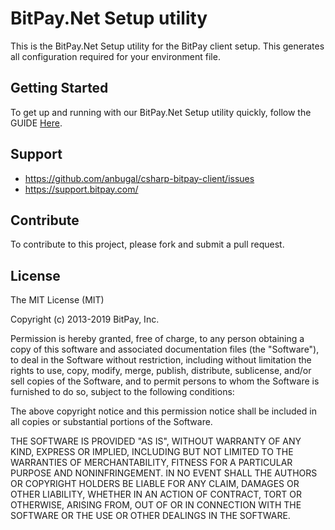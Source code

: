 BitPay.Net Setup utility
==================

This is the BitPay.Net Setup utility for the BitPay client setup.  This generates all configuration required for your environment file.


## Getting Started

To get up and running with our BitPay.Net Setup utility quickly, follow the GUIDE [Here](https://github.com/anbugal/csharp-bitpay-client/blob/master/BitPaySetup/GUIDE.md).

## Support

* https://github.com/anbugal/csharp-bitpay-client/issues
* https://support.bitpay.com/

## Contribute

To contribute to this project, please fork and submit a pull request.

## License

The MIT License (MIT)

Copyright (c) 2013-2019 BitPay, Inc.

Permission is hereby granted, free of charge, to any person obtaining a copy
of this software and associated documentation files (the "Software"), to deal
in the Software without restriction, including without limitation the rights
to use, copy, modify, merge, publish, distribute, sublicense, and/or sell
copies of the Software, and to permit persons to whom the Software is
furnished to do so, subject to the following conditions:

The above copyright notice and this permission notice shall be included in all
copies or substantial portions of the Software.

THE SOFTWARE IS PROVIDED "AS IS", WITHOUT WARRANTY OF ANY KIND, EXPRESS OR
IMPLIED, INCLUDING BUT NOT LIMITED TO THE WARRANTIES OF MERCHANTABILITY,
FITNESS FOR A PARTICULAR PURPOSE AND NONINFRINGEMENT. IN NO EVENT SHALL THE
AUTHORS OR COPYRIGHT HOLDERS BE LIABLE FOR ANY CLAIM, DAMAGES OR OTHER
LIABILITY, WHETHER IN AN ACTION OF CONTRACT, TORT OR OTHERWISE, ARISING FROM,
OUT OF OR IN CONNECTION WITH THE SOFTWARE OR THE USE OR OTHER DEALINGS IN THE
SOFTWARE.
